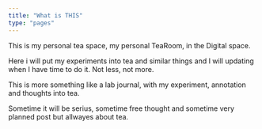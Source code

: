 ```yaml
---
title: "What is THIS"
type: "pages"
---
```


This is my personal tea space, my personal TeaRoom, in the Digital space.

Here i will put my experiments into tea and similar things and I will updating when I have time to do it.
Not less, not more.

This is more something like a lab journal, with my experiment, annotation and thoughts into tea.

Sometime it will be serius, sometime free thought and sometime very planned post but allwayes about tea.
